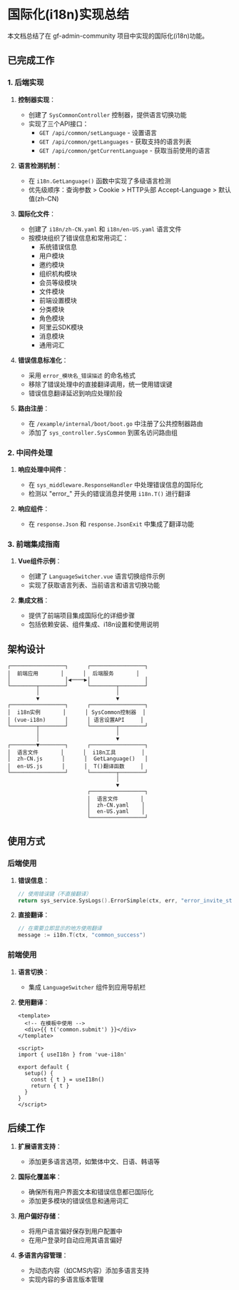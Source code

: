 # 国际化(i18n)实现总结

本文档总结了在 gf-admin-community 项目中实现的国际化(i18n)功能。

## 已完成工作

### 1. 后端实现

1. **控制器实现**：
   - 创建了 `SysCommonController` 控制器，提供语言切换功能
   - 实现了三个API接口：
     - `GET /api/common/setLanguage` - 设置语言
     - `GET /api/common/getLanguages` - 获取支持的语言列表
     - `GET /api/common/getCurrentLanguage` - 获取当前使用的语言

2. **语言检测机制**：
   - 在 `i18n.GetLanguage()` 函数中实现了多级语言检测
   - 优先级顺序：查询参数 > Cookie > HTTP头部 Accept-Language > 默认值(zh-CN)

3. **国际化文件**：
   - 创建了 `i18n/zh-CN.yaml` 和 `i18n/en-US.yaml` 语言文件
   - 按模块组织了错误信息和常用词汇：
     - 系统错误信息
     - 用户模块
     - 邀约模块
     - 组织机构模块
     - 会员等级模块
     - 文件模块
     - 前端设置模块
     - 分类模块
     - 角色模块
     - 阿里云SDK模块
     - 消息模块
     - 通用词汇

4. **错误信息标准化**：
   - 采用 `error_模块名_错误描述` 的命名格式
   - 移除了错误处理中的直接翻译调用，统一使用错误键
   - 错误信息翻译延迟到响应处理阶段

5. **路由注册**：
   - 在 `/example/internal/boot/boot.go` 中注册了公共控制器路由
   - 添加了 `sys_controller.SysCommon` 到匿名访问路由组

### 2. 中间件处理

1. **响应处理中间件**：
   - 在 `sys_middleware.ResponseHandler` 中处理错误信息的国际化
   - 检测以 "error_" 开头的错误消息并使用 `i18n.T()` 进行翻译

2. **响应组件**：
   - 在 `response.Json` 和 `response.JsonExit` 中集成了翻译功能

### 3. 前端集成指南

1. **Vue组件示例**：
   - 创建了 `LanguageSwitcher.vue` 语言切换组件示例
   - 实现了获取语言列表、当前语言和语言切换功能

2. **集成文档**：
   - 提供了前端项目集成国际化的详细步骤
   - 包括依赖安装、组件集成、i18n设置和使用说明

## 架构设计

```
┌─────────────────┐      ┌─────────────────┐
│  前端应用       │      │  后端服务       │
│                 │◀────▶│                 │
└────────┬────────┘      └────────┬────────┘
         │                        │
         ▼                        ▼
┌─────────────────┐      ┌─────────────────┐
│  i18n实例       │      │ SysCommon控制器  │
│ (vue-i18n)      │      │ 语言设置API     │
└────────┬────────┘      └────────┬────────┘
         │                        │
         │                        ▼
┌────────▼────────┐      ┌─────────────────┐
│  语言文件       │      │  i18n工具        │
│  zh-CN.js      │      │  GetLanguage()   │
│  en-US.js      │      │  T()翻译函数     │
└─────────────────┘      └────────┬────────┘
                                  │
                                  ▼
                         ┌─────────────────┐
                         │  语言文件       │
                         │  zh-CN.yaml    │
                         │  en-US.yaml    │
                         └─────────────────┘
```

## 使用方式

### 后端使用

1. **错误信息**：
   ```go
   // 使用错误键（不直接翻译）
   return sys_service.SysLogs().ErrorSimple(ctx, err, "error_invite_status_update_failed", sys_dao.SysInvite.Table())
   ```

2. **直接翻译**：
   ```go
   // 在需要立即显示的地方使用翻译
   message := i18n.T(ctx, "common_success")
   ```

### 前端使用

1. **语言切换**：
   - 集成 `LanguageSwitcher` 组件到应用导航栏

2. **使用翻译**：
   ```vue
   <template>
     <!-- 在模板中使用 -->
     <div>{{ t('common.submit') }}</div>
   </template>

   <script>
   import { useI18n } from 'vue-i18n'

   export default {
     setup() {
       const { t } = useI18n()
       return { t }
     }
   }
   </script>
   ```

## 后续工作

1. **扩展语言支持**：
   - 添加更多语言选项，如繁体中文、日语、韩语等

2. **国际化覆盖率**：
   - 确保所有用户界面文本和错误信息都已国际化
   - 添加更多模块的错误信息和通用词汇

3. **用户偏好存储**：
   - 将用户语言偏好保存到用户配置中
   - 在用户登录时自动应用其语言偏好

4. **多语言内容管理**：
   - 为动态内容（如CMS内容）添加多语言支持
   - 实现内容的多语言版本管理 